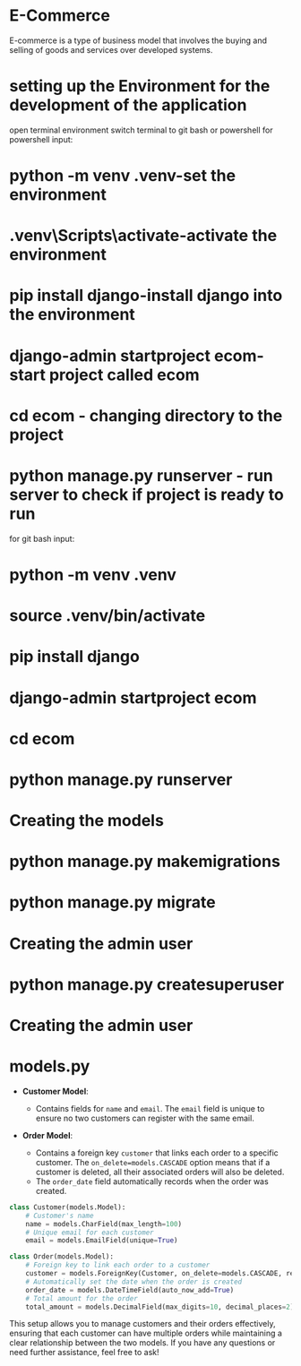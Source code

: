 # E-Commerce
E-commerce is a type of business model that involves the buying and selling of goods and services over developed systems.

# setting up  the Environment for the development of the application
open terminal environment
switch terminal to git bash or powershell
for powershell input:
 # python -m venv .venv-set the environment
 # .venv\Scripts\activate-activate the environment
 # pip install django-install django into the environment
 # django-admin startproject ecom-start project called ecom
 # cd ecom - changing directory to the project
 # python manage.py runserver - run server to check if project is ready to run
 
 for git bash input:
 # python -m venv .venv
 # source .venv/bin/activate
 # pip install django
 # django-admin startproject ecom
 # cd ecom
 # python manage.py runserver
 # Creating the models
 # python manage.py makemigrations
 # python manage.py migrate
 # Creating the admin user
 # python manage.py createsuperuser
 # Creating the admin user

# models.py


- **Customer Model**: 
  - Contains fields for `name` and `email`. The `email` field is unique to ensure no two customers can register with the same email.
  
- **Order Model**: 
  - Contains a foreign key `customer` that links each order to a specific customer. The `on_delete=models.CASCADE` option means that if a customer is deleted, all their associated orders will also be deleted.
  - The `order_date` field automatically records when the order was created.
```python
class Customer(models.Model):
    # Customer's name
    name = models.CharField(max_length=100)
    # Unique email for each customer
    email = models.EmailField(unique=True)

class Order(models.Model):
    # Foreign key to link each order to a customer
    customer = models.ForeignKey(Customer, on_delete=models.CASCADE, related_name='orders')
    # Automatically set the date when the order is created
    order_date = models.DateTimeField(auto_now_add=True)
    # Total amount for the order
    total_amount = models.DecimalField(max_digits=10, decimal_places=2)
```

This setup allows you to manage customers and their orders effectively, ensuring that each customer can have multiple orders while maintaining a clear relationship between the two models. If you have any questions or need further assistance, feel free to ask!
